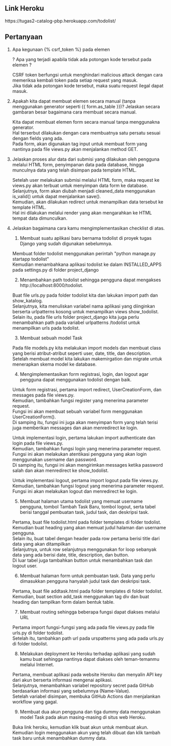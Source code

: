 ## Link Heroku
<p>https://tugas2-catalog-pbp.herokuapp.com/todolist/</p>

## Pertanyaan
1. Apa kegunaan {% csrf_token %} pada elemen <form>? Apa yang terjadi apabila tidak ada potongan kode tersebut pada elemen <form>?
   <p>CSRF token berfungsi untuk menghindari malicious attack dengan cara memeriksa kembali token pada setiap request yang masuk.<br>
      Jika tidak ada potongan kode tersebut, maka suatu request ilegal dapat masuk.</p> 

2. Apakah kita dapat membuat elemen <form> secara manual (tanpa menggunakan generator seperti {{ form.as_table }})? Jelaskan secara gambaran besar bagaimana cara membuat <form> secara manual.
   <p>Kita dapat membuat elemen form secara manual tanpa menggunakna generator.<br>
      Hal terserbut dilakukan dengan cara membuatnya satu persatu sesuai dengan fields yang ada.<br>
      Pada form, akan digunakan tag input untuk membuat form yang nantinya pada file views.py akan menjalankan method GET.</p>
      

3. Jelaskan proses alur data dari submisi yang dilakukan oleh pengguna melalui HTML form, penyimpanan data pada database, hingga munculnya data yang telah disimpan pada template HTML.
   <p>Setelah user melakukan submisi melalui HTML form, maka request ke views.py akan terbuat untuk menyimpan data form ke database.<br>
      Selanjutnya, form akan diubah menjadi cleaned_data menggunakan is_valid() untuk dapat menjalankan save().<br>
      Kemudian, akan dilakukan redirect untuk menampilkan data tersebut ke template HTML.<br> 
      Hal ini dilakukan melalui render yang akan mengarahkan ke HTML tempat data dimunculkan.</p>

4. Jelaskan bagaimana cara kamu mengimplementasikan checklist di atas.
    1. Membuat suatu aplikasi baru bernama todolist di proyek tugas Django yang sudah digunakan sebelumnya.
    <p>Membuat folder todolist menggunakan perintah "python manage.py startapp todolist"<br>
       Kemudian menambahkana aplikasi todolist ke dalam INSTALLED_APPS pada settings.py di folder project_django</p>

    2. Menambahkan path todolist sehingga pengguna dapat mengakses http://localhost:8000/todolist.
    <p>Buat file urls.py pada folder todolist kita dan lakukan import path dan show_katalog.<br>
       Selanjutnya, kita menuliskan variabel nama aplikasi yang diinginkan berserta urlpatterns kosong untuk menampilkan views show_todolist.<br>
       Selain itu, pada file urls folder project_django kita juga perlu menambahkan path pada variabel urlpatterns /todolist untuk menampilkan urls pada todolist.</p>

    3. Membuat sebuah model Task
    <p>Pada file models.py kita melakukan import models dan membuat class yang berisi atribut-atribut seperti user, date, title, dan description.<br>
       Setelah membuat model kita lakukan makemirgation dan migrate untuk menerapkan skema model ke database.<br>

    4. Mengimplementasikan form registrasi, login, dan logout agar pengguna dapat menggunakan todolist dengan baik.
    <p>Untuk form registrasi, pertama import redirect, UserCreationForm, dan messages pada file views.py.<br>
       Kemudian, tambahkan fungsi register yang menerima parameter request.<br>
       Fungsi ini akan membuat sebuah variabel form menggunakan UserCreationForm().<br>
       Di samping itu, fungsi ini juga akan menyimpan form yang telah terisi juga memberikan messages dan akan menredirect ke login.</p>
       
    <p>Untuk implementasi login, pertama lakukan import authenticate dan login pada file views.py.<br>
       Kemudian, tambahkan fungsi login yang menerima parameter request.<br>
       Fungsi ini akan melakukan atentikasi pengguna yang akan login menggunakan username dan password.<br>
       Di samping itu, fungsi ini akan mengirimkan messages ketika password salah dan akan menredirect ke show_todolist.</p>

    <p>Untuk implementasi logout, pertama import logout pada file views.py.<br>
       Kemudian, tambahkan fungsi logout yang menerima parameter request.<br>
       Fungsi ini akan melakukan logout dan menredirect ke login.</p>

    5. Membuat halaman utama todolist yang memuat username pengguna, tombol Tambah Task Baru, tombol logout, serta tabel berisi tanggal pembuatan task, judul task, dan deskripsi task.
    <p>Pertama, buat file todolist.html pada folder templates di folder todolist.<br>
       Kemudian buat heading yang akan memuat judul halaman dan username pengguna.<br>
       Selain itu, buat tabel dengan header pada row pertama berisi title dari data yang akan ditampilkan<br>
       Selanjutnya, untuk row selanjutnya menggunakan for loop sebanyak data yang ada berisi date, title, description, dan button.<br>
       Di luar tabel juga tambahkan button untuk menambahkan task dan logout user.</p>

    6. Membuat halaman form untuk pembuatan task. Data yang perlu dimasukkan pengguna hanyalah judul task dan deskripsi task.
    <p>Pertama, buat file addtask.html pada folder templates di folder todolist.<br>
       Kemudian, buat section add_task menggunakan tag div dan buat heading dan tampilkan form dalam bentuk table.<br>

    7. Membuat routing sehingga beberapa fungsi dapat diakses melalui URL
    <p>Pertama import fungsi-fungsi yang ada pada file views.py pada file urls.py di folder todolist.<br>
       Setelah itu, tambahkan path url pada urspatterns yang ada pada urls.py di folder todolist.</p>

    8. Melakukan deployment ke Heroku terhadap aplikasi yang sudah kamu buat sehingga nantinya dapat diakses oleh teman-temanmu melalui Internet.
    <p>Pertama, membuat aplikasi pada website Heroku dan menyalin API key dari akun berserta informasi mengenai aplikasi.<br>
       Selanjutnya, menambahkan variabel repository secret pada GitHub berdasarkan informasi yang sebelumnya (Name-Value).<br>
       Setelah variabel disimpan, membuka GitHub Actions dan menjalankan workflow yang gagal.</p>

    9. Membuat dua akun pengguna dan tiga dummy data menggunakan model Task pada akun masing-masing di situs web Heroku.
    <p>Buka link heroku, kemudian klik buat akun untuk membuat akun.<br>
       Kemudian login menggunakan akun yang telah dibuat dan klik tambah task baru untuk menambahkan dummy data.</p>